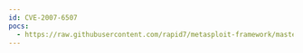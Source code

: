 ```yaml
---
id: CVE-2007-6507
pocs:
  - https://raw.githubusercontent.com/rapid7/metasploit-framework/master/modules/auxiliary/admin/serverprotect/file.rb
---
```


